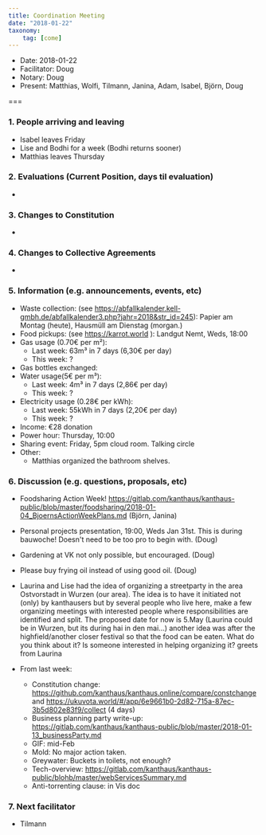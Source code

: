 ```yaml
---
title: Coordination Meeting
date: "2018-01-22"
taxonomy:
    tag: [come]
---
```


- Date: 2018-01-22
- Facilitator: Doug
- Notary: Doug
- Present: Matthias, Wolfi, Tilmann, Janina, Adam, Isabel, Björn, Doug

===

### 1. People arriving and leaving
- Isabel leaves Friday
- Lise and Bodhi for a week (Bodhi returns sooner)
- Matthias leaves Thursday

### 2. Evaluations (Current Position, days til evaluation)
-

### 3. Changes to Constitution
-

### 4. Changes to Collective Agreements
-

### 5. Information (e.g. announcements, events, etc)
- Waste collection: (see https://abfallkalender.kell-gmbh.de/abfallkalender3.php?jahr=2018&str_id=245): Papier am Montag (heute), Hausmüll am Dienstag (morgan.)
- Food pickups: (see https://karrot.world ): Landgut Nemt, Weds, 18:00
- Gas usage (0.70€ per m²):
  - Last week:  63m³ in 7 days (6,30€ per day)
  - This week: ?
- Gas bottles exchanged:
- Water usage(5€ per m³):
  - Last week: 4m³ in 7 days (2,86€ per day)
  - This week: ?
- Electricity usage (0.28€ per kWh):
  - Last week: 55kWh in 7 days (2,20€ per day)
  - This week: ?
- Income: €28 donation
- Power hour: Thursday, 10:00
- Sharing event: Friday, 5pm cloud room. Talking circle
- Other:
  -  Matthias organized the bathroom shelves.

### 6. Discussion (e.g. questions, proposals, etc)
- Foodsharing Action Week! https://gitlab.com/kanthaus/kanthaus-public/blob/master/foodsharing/2018-01-04_BjoernsActionWeekPlans.md (Björn, Janina)
- Personal projects presentation, 19:00, Weds Jan 31st. This is during bauwoche! Doesn't need to be too pro to begin with. (Doug)
- Gardening at VK not only possible, but encouraged. (Doug)
- Please buy frying oil instead of using good oil. (Doug)
- Laurina and Lise had the idea of organizing a streetparty in the area Ostvorstadt in Wurzen (our area). The idea is to have it initiated not (only) by kanthausers but by several people who live here, make a few organizing meetings with interested people where responsibilities are identified and split. The proposed date for now is 5.May (Laurina could be in Wurzen, but its during hai in den mai...) another idea was after the highfield/another closer festival so that the food can be eaten. What do you think about it? Is someone interested in helping organizing it? greets from Laurina


- From last week:
  - Constitution change: https://github.com/kanthaus/kanthaus.online/compare/constchange and https://ukuvota.world/#/app/6e9661b0-2d82-715a-87ec-3b5d802e83f9/collect (4 days)
  - Business planning party write-up: https://gitlab.com/kanthaus/kanthaus-public/blob/master/2018-01-13_businessParty.md
  - GIF: mid-Feb
  - Mold: No major action taken.
  - Greywater: Buckets in toilets, not enough?
  - Tech-overview: https://gitlab.com/kanthaus/kanthaus-public/blohb/master/webServicesSummary.md
  - Anti-torrenting clause: in Vis doc



### 7. Next facilitator
- Tilmann
